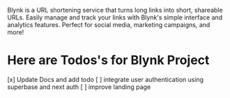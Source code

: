 Blynk is a URL shortening service that turns long links into short, shareable URLs. Easily manage and track your links with Blynk's simple interface and analytics features. Perfect for social media, marketing campaigns, and more!

# Here are Todos's for Blynk Project

[x] Update Docs and add todo
[ ] integrate user authentication using superbase and next auth
[ ] improve landing page
